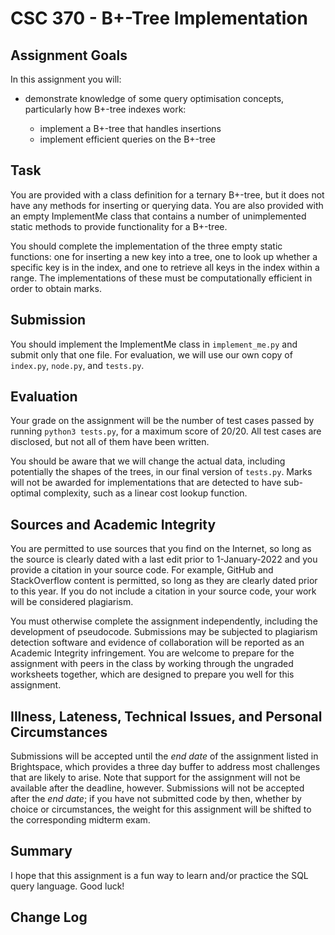# CSC 370 - B+-Tree Implementation

## Assignment Goals

In this assignment you will:

  * demonstrate knowledge of some query optimisation concepts, particularly how B+-tree indexes work:

    + implement a B+-tree that handles insertions 
    + implement efficient queries on the B+-tree 

## Task

You are provided with a class definition for a ternary B+-tree, but it does not have any methods for inserting or querying data. You are also provided with an empty ImplementMe class that contains a number of unimplemented static methods to provide functionality for a B+-tree. 

You should complete the implementation of the three empty static functions: one for inserting a new key into a tree, one to look up whether a specific key is in the index, and one to retrieve all keys in the index within a range. The implementations of these must be computationally efficient in order to obtain marks.


## Submission

You should implement the ImplementMe class in `implement_me.py` and submit only that one file. For evaluation, we will use our own copy of `index.py`, `node.py`, and `tests.py`. 

## Evaluation

Your grade on the assignment will be the number of test cases passed by running `python3 tests.py`, for a maximum score of 20/20. All test cases are disclosed, but not all of them have been written.

You should be aware that we will change the actual data, including potentially the shapes of the trees, in our final version of `tests.py`. Marks will not be awarded for implementations that are detected to have sub-optimal complexity, such as a linear cost lookup function. 

## Sources and Academic Integrity

You are permitted to use sources that you find on the Internet, so long as the source is clearly dated with a last edit prior to 1-January-2022 and you provide a citation in your source code. For example, GitHub and StackOverflow content is permitted, so long as they are clearly dated prior to this year. If you do not include a citation in your source code, your work will be considered plagiarism.

You must otherwise complete the assignment independently, including the development of pseudocode. Submissions may be subjected to plagiarism detection software and evidence of collaboration will be reported as an Academic Integrity infringement. You are welcome to prepare for the assignment with peers in the class by working through the ungraded worksheets together, which are designed to prepare you well for this assignment.

## Illness, Lateness, Technical Issues, and Personal Circumstances

Submissions will be accepted until the _end date_ of the assignment listed in Brightspace, which provides a three day buffer to address most challenges that are likely to arise. Note that support for the assignment will not be available after the deadline, however. Submissions will not be accepted after the _end date_; if you have not submitted code by then, whether by choice or circumstances, the weight for this assignment will be shifted to the corresponding midterm exam.

## Summary

I hope that this assignment is a fun way to learn and/or practice the SQL query language. Good luck!


## Change Log

